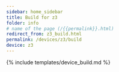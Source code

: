 ```yaml
---
sidebar: home_sidebar
title: Build for z3
folder: info
# name of the page (/{{permalink}}.html)
redirect_from: z3_build.html
permalink: /devices/z3/build
device: z3
---
```

{% include templates/device_build.md %}
